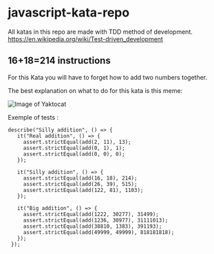 # javascript-kata-repo

All katas in this repo are made with TDD method of development.
https://en.wikipedia.org/wiki/Test-driven_development

## 16+18=214 instructions

For this Kata you will have to forget how to add two numbers together.

The best explanation on what to do for this kata is this meme:


![Image of Yaktocat](https://i.ibb.co/Y01rMJR/caf.png)

Exemple of tests : 

```
describe("Silly addition", () => {
   it("Real addition", () => {
     assert.strictEqual(add(2, 11), 13);
     assert.strictEqual(add(0, 1), 1);
     assert.strictEqual(add(0, 0), 0);
   });
   
   it("Silly addition", () => {
     assert.strictEqual(add(16, 18), 214);
     assert.strictEqual(add(26, 39), 515);
     assert.strictEqual(add(122, 81), 1103);
   });
   
   it("Big addition", () => {
     assert.strictEqual(add(1222, 30277), 31499);
     assert.strictEqual(add(1236, 30977), 31111013);
     assert.strictEqual(add(38810, 1383), 391193);
     assert.strictEqual(add(49999, 49999), 818181818);
   });
 });
 ```


